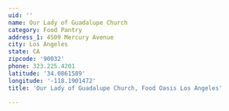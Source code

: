 ```yaml
---
uid: ''
name: Our Lady of Guadalupe Church
category: Food Pantry
address_1: 4509 Mercury Avenue
city: Los Angeles
state: CA
zipcode: '90032'
phone: 323.225.4201
latitude: '34.0861589'
longitude: '-118.1901472'
title: 'Our Lady of Guadalupe Church, Food Oasis Los Angeles'

---
```

